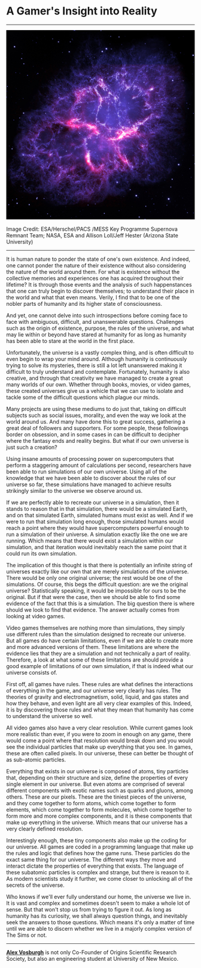 # A Gamer's Insight into Reality

---

![Supernova](PIA17563.jpg)

Image Credit: ESA/Herschel/PACS /MESS Key Programme Supernova Remnant Team; NASA, ESA and Allison Loll/Jeff Hester (Arizona State University)

---


It is human nature to ponder the state of one's own existence. And indeed, one cannot ponder
the nature of their existence without also considering the nature of the world around them. For what is existence without the collective memories and experiences one has acquired throughout their lifetime? It is through those events and the analysis of such happenstances
that one can truly begin to discover themselves; to understand their place in the world and what that even means. Verily, I find that to be one of the nobler parts of humanity and its higher state of consciousness.

And yet, one cannot delve into such introspections before coming face to face with ambiguous,
difficult, and unanswerable questions. Challenges such as the origin of existence, purpose, the rules of the universe, and what may lie within or beyond have stared at humanity for as long as humanity has been able to stare at the world in the first place.

Unfortunately, the universe is a vastly complex thing, and is often difficult to even begin
to wrap your mind around. Although humanity is continuously trying to solve its mysteries, there is still a lot left unanswered making it difficult to truly understand and contemplate. Fortunately, humanity is also creative, and through that creativity we have managed to create a great many worlds of our own. Whether through books, movies, or video games, these created universes give us a vehicle that we can use to isolate and tackle some of the difficult questions which plague our minds.

Many projects are using these mediums to do just that, taking on difficult subjects such as
social issues, morality, and even the way we look at the world around us. And many have
done this to great success, gathering a great deal of followers and supporters. For some
people, these followings border on obsession, and in some cases in can be difficult to decipher where the fantasy ends and reality begins. But what if our own universe is just such a creation?

Using insane amounts of processing power on supercomputers that perform a staggering amount of calculations per second, researchers have been able to run simulations of our own universe. Using all of the knowledge that we have been able to discover about the rules of our universe so far, these simulations have managed to achieve results strikingly similar to the universe we observe around us.

If we are perfectly able to recreate our universe in a simulation, then it stands to reason
that in that simulation, there would be a simulated Earth, and on that simulated Earth, simulated humans must exist as well. And if we were to run that simulation long enough,
those simulated humans would reach a point where they would have supercomputers powerful enough to run a simulation of their universe. A simulation exactly like the one we are running. Which means that there would exist a simulation within our simulation, and that iteration would inevitably reach the same point that it could run its own simulation.

The implication of this thought is that there is potentially an infinite string of universes
exactly like our own that are merely simulations of the universe. There would be only one original universe; the rest would be one of the simulations. Of course, this begs the
difficult question: are we the original universe? Statistically speaking, it would be impossible for ours to be the original. But if that were the case, then we should be able to find some evidence of the fact that this is a simulation. The big question there is where should we look to find that evidence. The answer actually comes from looking at video games.

Video games themselves are nothing more than simulations, they simply use different rules than the simulation designed to recreate our universe. But all games do have certain limitations, even if we are able to create more and more advanced versions of them. These limitations are where the evidence lies that they are a simulation and not technically a part of reality. Therefore, a look at what some of these limitations are should provide a good example of limitations of our own simulation, if that is indeed what our universe consists of.

First off, all games have rules. These rules are what defines the interactions of everything in
the game, and our universe very clearly has rules. The theories of gravity and electromagnetism, solid, liquid, and gas states and how they behave, and even light are all very clear examples of this. Indeed, it is by discovering those rules and what they mean that humanity has come to understand the universe so well.

All video games also have a very clear resolution. While current games look more realistic than ever, if you were to zoom in enough on any game, there would come a point where that resolution would break down and you would see the individual particles that make up everything that you see. In games, these are often called pixels. In our universe, these can better be thought of as sub-atomic particles.

Everything that exists in our universe is composed of atoms, tiny particles that, depending on their structure and size, define the properties of every single element in our universe. But even atoms are comprised of several different components with exotic names such as quarks and gluons, among others. These are our pixels. These are the tiniest pieces of the universe, and they come together to form atoms, which come together to form elements, which come together to form molecules, which come together to form more and more complex components, and it is these
components that make up everything in the universe. Which means that our universe has a very clearly defined resolution.

Interestingly enough, these tiny components also make up the coding for our universe. All games are coded in a programming language that make up the rules and logic that defines how the game runs. These particles do the exact same thing for our universe. The different ways they move and interact dictate the properties of everything that exists. The language of these subatomic particles is complex and strange, but there is reason to it. As modern scientists study it further, we come closer to unlocking all of the secrets of the universe.

Who knows if we'll ever fully understand our home, the universe we live in. It is vast and complex and sometimes doesn't seem to make a whole lot of sense. But that won't stop us from trying to figure it out. As long as humanity has its curiosity, we shall always question
things, and inevitably seek the answers to those questions. Which means it's only a matter of time until we are able to discern whether we live in a majorly complex version of The Sims or not. 


---

[**Alex Vosburgh**](mailto:avosburgh@knowyourorigins.org) is not only Co-Founder of Origins Scientific Research Society, but also an engineering student at University of New Mexico. 
